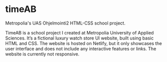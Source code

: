 # timeAB

Metropolia's UAS Ohjelmointi2 HTML-CSS school project.

TimeAB is a school project I created at Metropolia University of Applied Sciences. It’s a fictional luxury watch store UI website, built using basic HTML and CSS. The website is hosted on Netlify, but it only showcases the user interface and does not include any interactive features or links. The website is currently not responsive.
